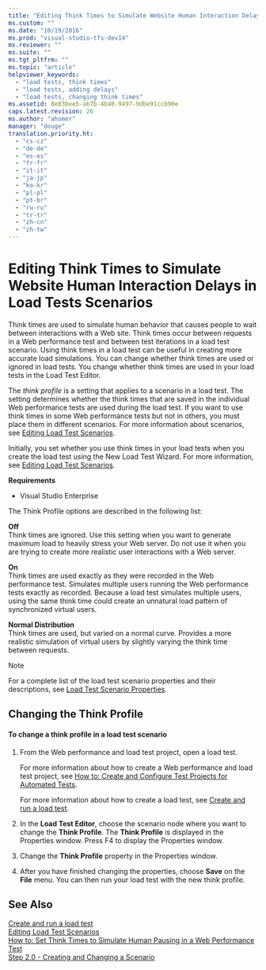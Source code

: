 ```yaml
---
title: "Editing Think Times to Simulate Website Human Interaction Delays in Load Tests Scenarios | testtitle"
ms.custom: ""
ms.date: "10/19/2016"
ms.prod: "visual-studio-tfs-dev14"
ms.reviewer: ""
ms.suite: ""
ms.tgt_pltfrm: ""
ms.topic: "article"
helpviewer_keywords: 
  - "load tests, think times"
  - "load tests, adding delays"
  - "load tests, changing think times"
ms.assetid: 8e03bee5-ab7b-4b40-9497-9dbe91ccb90e
caps.latest.revision: 26
ms.author: "ahomer"
manager: "douge"
translation.priority.ht: 
  - "cs-cz"
  - "de-de"
  - "es-es"
  - "fr-fr"
  - "it-it"
  - "ja-jp"
  - "ko-kr"
  - "pl-pl"
  - "pt-br"
  - "ru-ru"
  - "tr-tr"
  - "zh-cn"
  - "zh-tw"
---
```

# Editing Think Times to Simulate Website Human Interaction Delays in Load Tests Scenarios
Think times are used to simulate human behavior that causes people to wait between interactions with a Web site. Think times occur between requests in a Web performance test and between test iterations in a load test scenario. Using think times in a load test can be useful in creating more accurate load simulations. You can change whether think times are used or ignored in load tests. You change whether think times are used in your load tests in the Load Test Editor.  
  
 The *think profile* is a setting that applies to a scenario in a load test. The setting determines whether the think times that are saved in the individual Web performance tests are used during the load test. If you want to use think times in some Web performance tests but not in others, you must place them in different scenarios. For more information about scenarios, see [Editing Load Test Scenarios](../test/editing-load-test-scenarios-using-the-load-test-editor.md).  
  
 Initially, you set whether you use think times in your load tests when you create the load test using the New Load Test Wizard. For more information, see [Editing Load Test Scenarios](../test/editing-load-test-scenarios-using-the-load-test-editor.md).  
  
 **Requirements**  
  
-   Visual Studio Enterprise  
  
 The Think Profile options are described in the following list:  
  
 **Off**  
 Think times are ignored. Use this setting when you want to generate maximum load to heavily stress your Web server. Do not use it when you are trying to create more realistic user interactions with a Web server.  
  
 **On**  
 Think times are used exactly as they were recorded in the Web performance test. Simulates multiple users running the Web performance tests exactly as recorded. Because a load test simulates multiple users, using the same think time could create an unnatural load pattern of synchronized virtual users.  
  
 **Normal Distribution**  
 Think times are used, but varied on a normal curve. Provides a more realistic simulation of virtual users by slightly varying the think time between requests.  
  
> [!NOTE]
>  For a complete list of the load test scenario properties and their descriptions, see [Load Test Scenario Properties](../test/load-test-scenario-properties.md).  
  
##  <a name="EditingThinkTimesChanging"></a> Changing the Think Profile  
  
#### To change a think profile in a load test scenario  
  
1.  From the Web performance and load test project, open a load test.  
  
     For more information about how to create a Web performance and load test project, see [How to: Create and Configure Test Projects for Automated Tests](http://msdn.microsoft.com/en-us/8aabbd72-7d00-4823-93ac-24d02d67503b).  
  
     For more information about how to create a load test, see [Create and run a load test](http://msdn.microsoft.com/en-us/7041cbcf-9ab1-4579-98ff-8f296aeaded4).  
  
2.  In the **Load Test Editor**, choose the scenario node where you want to change the **Think Profile**. The **Think Profile** is displayed in the Properties window. Press F4 to display the Properties window.  
  
3.  Change the **Think Profile** property in the Properties window.  
  
4.  After you have finished changing the properties, choose **Save** on the **File** menu. You can then run your load test with the new think profile.  
  
## See Also  
 [Create and run a load test](http://msdn.microsoft.com/en-us/7041cbcf-9ab1-4579-98ff-8f296aeaded4)   
 [Editing Load Test Scenarios](../test/editing-load-test-scenarios-using-the-load-test-editor.md)   
 [How to: Set Think Times to Simulate Human Pausing in a Web Performance Test](../test_notintoc/how-to--set-think-times-to-simulate-human-pausing-in-a-web-performance-test.md)   
 [Step 2.0 - Creating and Changing a Scenario](../test_notintoc/creating-load-tests.md#CreatingLoadTestsUsingWizardStep2)